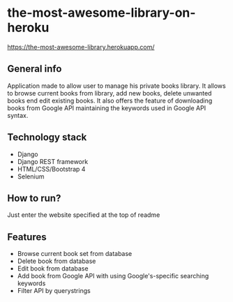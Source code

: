 # the-most-awesome-library-on-heroku

https://the-most-awesome-library.herokuapp.com/

## General info
Application made to allow user to manage his private books library. It allows to browse current books from library, add new books, delete unwanted books end edit existing books. It also offers the feature of downloading books from Google API maintaining the keywords used in Google API syntax.

## Technology stack
- Django
- Django REST framework
- HTML/CSS/Bootstrap 4
- Selenium

## How to run?
Just enter the website specified at the top of readme

## Features
- Browse current book set from database
- Delete book from database
- Edit book from database
- Add book from Google API with using Google's-specific searching keywords
- Filter API by querystrings
